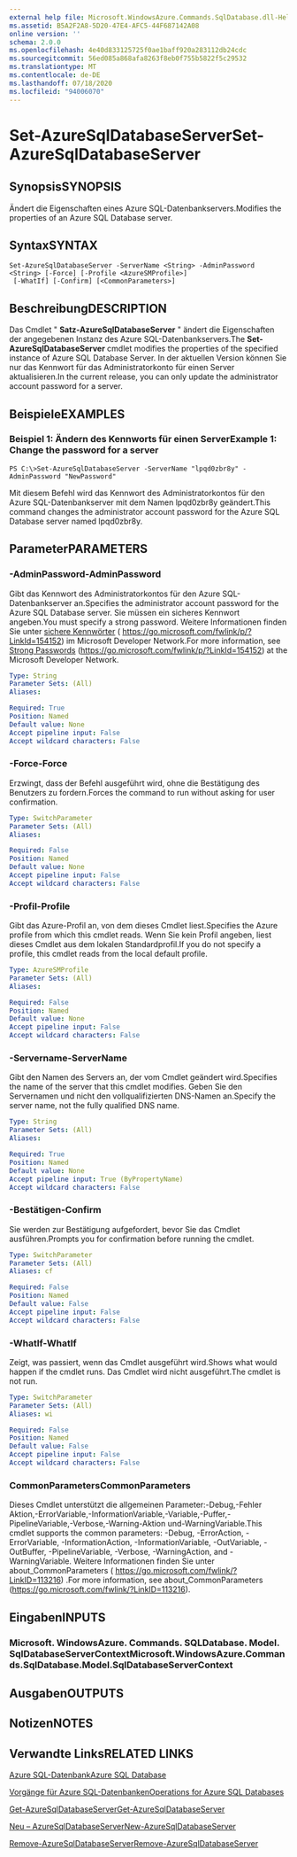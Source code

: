 ```yaml
---
external help file: Microsoft.WindowsAzure.Commands.SqlDatabase.dll-Help.xml
ms.assetid: B5A2F2A8-5D20-47E4-AFC5-44F687142A08
online version: ''
schema: 2.0.0
ms.openlocfilehash: 4e40d833125725f0ae1baff920a283112db24cdc
ms.sourcegitcommit: 56ed085a868afa8263f8eb0f755b5822f5c29532
ms.translationtype: MT
ms.contentlocale: de-DE
ms.lasthandoff: 07/18/2020
ms.locfileid: "94006070"
---
```

# <span data-ttu-id="b4899-101">Set-AzureSqlDatabaseServer</span><span class="sxs-lookup"><span data-stu-id="b4899-101">Set-AzureSqlDatabaseServer</span></span>

## <span data-ttu-id="b4899-102">Synopsis</span><span class="sxs-lookup"><span data-stu-id="b4899-102">SYNOPSIS</span></span>
<span data-ttu-id="b4899-103">Ändert die Eigenschaften eines Azure SQL-Datenbankservers.</span><span class="sxs-lookup"><span data-stu-id="b4899-103">Modifies the properties of an Azure SQL Database server.</span></span>

## <span data-ttu-id="b4899-104">Syntax</span><span class="sxs-lookup"><span data-stu-id="b4899-104">SYNTAX</span></span>

```
Set-AzureSqlDatabaseServer -ServerName <String> -AdminPassword <String> [-Force] [-Profile <AzureSMProfile>]
 [-WhatIf] [-Confirm] [<CommonParameters>]
```

## <span data-ttu-id="b4899-105">Beschreibung</span><span class="sxs-lookup"><span data-stu-id="b4899-105">DESCRIPTION</span></span>
<span data-ttu-id="b4899-106">Das Cmdlet " **Satz-AzureSqlDatabaseServer** " ändert die Eigenschaften der angegebenen Instanz des Azure SQL-Datenbankservers.</span><span class="sxs-lookup"><span data-stu-id="b4899-106">The **Set-AzureSqlDatabaseServer** cmdlet modifies the properties of the specified instance of Azure SQL Database Server.</span></span>
<span data-ttu-id="b4899-107">In der aktuellen Version können Sie nur das Kennwort für das Administratorkonto für einen Server aktualisieren.</span><span class="sxs-lookup"><span data-stu-id="b4899-107">In the current release, you can only update the administrator account password for a server.</span></span>

## <span data-ttu-id="b4899-108">Beispiele</span><span class="sxs-lookup"><span data-stu-id="b4899-108">EXAMPLES</span></span>

### <span data-ttu-id="b4899-109">Beispiel 1: Ändern des Kennworts für einen Server</span><span class="sxs-lookup"><span data-stu-id="b4899-109">Example 1: Change the password for a server</span></span>
```
PS C:\>Set-AzureSqlDatabaseServer -ServerName "lpqd0zbr8y" -AdminPassword "NewPassword"
```

<span data-ttu-id="b4899-110">Mit diesem Befehl wird das Kennwort des Administratorkontos für den Azure SQL-Datenbankserver mit dem Namen lpqd0zbr8y geändert.</span><span class="sxs-lookup"><span data-stu-id="b4899-110">This command changes the administrator account password for the Azure SQL Database server named lpqd0zbr8y.</span></span>

## <span data-ttu-id="b4899-111">Parameter</span><span class="sxs-lookup"><span data-stu-id="b4899-111">PARAMETERS</span></span>

### <span data-ttu-id="b4899-112">-AdminPassword</span><span class="sxs-lookup"><span data-stu-id="b4899-112">-AdminPassword</span></span>
<span data-ttu-id="b4899-113">Gibt das Kennwort des Administratorkontos für den Azure SQL-Datenbankserver an.</span><span class="sxs-lookup"><span data-stu-id="b4899-113">Specifies the administrator account password for the Azure SQL Database server.</span></span>
<span data-ttu-id="b4899-114">Sie müssen ein sicheres Kennwort angeben.</span><span class="sxs-lookup"><span data-stu-id="b4899-114">You must specify a strong password.</span></span>
<span data-ttu-id="b4899-115">Weitere Informationen finden Sie unter [sichere Kennwörter](https://go.microsoft.com/fwlink/p/?LinkId=154152) ( https://go.microsoft.com/fwlink/p/?LinkId=154152) im Microsoft Developer Network.</span><span class="sxs-lookup"><span data-stu-id="b4899-115">For more information, see [Strong Passwords](https://go.microsoft.com/fwlink/p/?LinkId=154152) (https://go.microsoft.com/fwlink/p/?LinkId=154152) at the Microsoft Developer Network.</span></span>

```yaml
Type: String
Parameter Sets: (All)
Aliases: 

Required: True
Position: Named
Default value: None
Accept pipeline input: False
Accept wildcard characters: False
```

### <span data-ttu-id="b4899-116">-Force</span><span class="sxs-lookup"><span data-stu-id="b4899-116">-Force</span></span>
<span data-ttu-id="b4899-117">Erzwingt, dass der Befehl ausgeführt wird, ohne die Bestätigung des Benutzers zu fordern.</span><span class="sxs-lookup"><span data-stu-id="b4899-117">Forces the command to run without asking for user confirmation.</span></span>

```yaml
Type: SwitchParameter
Parameter Sets: (All)
Aliases: 

Required: False
Position: Named
Default value: None
Accept pipeline input: False
Accept wildcard characters: False
```

### <span data-ttu-id="b4899-118">-Profil</span><span class="sxs-lookup"><span data-stu-id="b4899-118">-Profile</span></span>
<span data-ttu-id="b4899-119">Gibt das Azure-Profil an, von dem dieses Cmdlet liest.</span><span class="sxs-lookup"><span data-stu-id="b4899-119">Specifies the Azure profile from which this cmdlet reads.</span></span>
<span data-ttu-id="b4899-120">Wenn Sie kein Profil angeben, liest dieses Cmdlet aus dem lokalen Standardprofil.</span><span class="sxs-lookup"><span data-stu-id="b4899-120">If you do not specify a profile, this cmdlet reads from the local default profile.</span></span>

```yaml
Type: AzureSMProfile
Parameter Sets: (All)
Aliases: 

Required: False
Position: Named
Default value: None
Accept pipeline input: False
Accept wildcard characters: False
```

### <span data-ttu-id="b4899-121">-Servername</span><span class="sxs-lookup"><span data-stu-id="b4899-121">-ServerName</span></span>
<span data-ttu-id="b4899-122">Gibt den Namen des Servers an, der vom Cmdlet geändert wird.</span><span class="sxs-lookup"><span data-stu-id="b4899-122">Specifies the name of the server that this cmdlet modifies.</span></span>
<span data-ttu-id="b4899-123">Geben Sie den Servernamen und nicht den vollqualifizierten DNS-Namen an.</span><span class="sxs-lookup"><span data-stu-id="b4899-123">Specify the server name, not the fully qualified DNS name.</span></span>

```yaml
Type: String
Parameter Sets: (All)
Aliases: 

Required: True
Position: Named
Default value: None
Accept pipeline input: True (ByPropertyName)
Accept wildcard characters: False
```

### <span data-ttu-id="b4899-124">-Bestätigen</span><span class="sxs-lookup"><span data-stu-id="b4899-124">-Confirm</span></span>
<span data-ttu-id="b4899-125">Sie werden zur Bestätigung aufgefordert, bevor Sie das Cmdlet ausführen.</span><span class="sxs-lookup"><span data-stu-id="b4899-125">Prompts you for confirmation before running the cmdlet.</span></span>

```yaml
Type: SwitchParameter
Parameter Sets: (All)
Aliases: cf

Required: False
Position: Named
Default value: False
Accept pipeline input: False
Accept wildcard characters: False
```

### <span data-ttu-id="b4899-126">-WhatIf</span><span class="sxs-lookup"><span data-stu-id="b4899-126">-WhatIf</span></span>
<span data-ttu-id="b4899-127">Zeigt, was passiert, wenn das Cmdlet ausgeführt wird.</span><span class="sxs-lookup"><span data-stu-id="b4899-127">Shows what would happen if the cmdlet runs.</span></span>
<span data-ttu-id="b4899-128">Das Cmdlet wird nicht ausgeführt.</span><span class="sxs-lookup"><span data-stu-id="b4899-128">The cmdlet is not run.</span></span>

```yaml
Type: SwitchParameter
Parameter Sets: (All)
Aliases: wi

Required: False
Position: Named
Default value: False
Accept pipeline input: False
Accept wildcard characters: False
```

### <span data-ttu-id="b4899-129">CommonParameters</span><span class="sxs-lookup"><span data-stu-id="b4899-129">CommonParameters</span></span>
<span data-ttu-id="b4899-130">Dieses Cmdlet unterstützt die allgemeinen Parameter:-Debug,-Fehler Aktion,-ErrorVariable,-InformationVariable,-Variable,-Puffer,-PipelineVariable,-Verbose,-Warning-Aktion und-WarningVariable.</span><span class="sxs-lookup"><span data-stu-id="b4899-130">This cmdlet supports the common parameters: -Debug, -ErrorAction, -ErrorVariable, -InformationAction, -InformationVariable, -OutVariable, -OutBuffer, -PipelineVariable, -Verbose, -WarningAction, and -WarningVariable.</span></span> <span data-ttu-id="b4899-131">Weitere Informationen finden Sie unter about_CommonParameters ( https://go.microsoft.com/fwlink/?LinkID=113216) .</span><span class="sxs-lookup"><span data-stu-id="b4899-131">For more information, see about_CommonParameters (https://go.microsoft.com/fwlink/?LinkID=113216).</span></span>

## <span data-ttu-id="b4899-132">Eingaben</span><span class="sxs-lookup"><span data-stu-id="b4899-132">INPUTS</span></span>

### <span data-ttu-id="b4899-133">Microsoft. WindowsAzure. Commands. SQLDatabase. Model. SqlDatabaseServerContext</span><span class="sxs-lookup"><span data-stu-id="b4899-133">Microsoft.WindowsAzure.Commands.SqlDatabase.Model.SqlDatabaseServerContext</span></span>

## <span data-ttu-id="b4899-134">Ausgaben</span><span class="sxs-lookup"><span data-stu-id="b4899-134">OUTPUTS</span></span>

## <span data-ttu-id="b4899-135">Notizen</span><span class="sxs-lookup"><span data-stu-id="b4899-135">NOTES</span></span>

## <span data-ttu-id="b4899-136">Verwandte Links</span><span class="sxs-lookup"><span data-stu-id="b4899-136">RELATED LINKS</span></span>

[<span data-ttu-id="b4899-137">Azure SQL-Datenbank</span><span class="sxs-lookup"><span data-stu-id="b4899-137">Azure SQL Database</span></span>](https://azure.microsoft.com/en-us/services/sql-database/)

[<span data-ttu-id="b4899-138">Vorgänge für Azure SQL-Datenbanken</span><span class="sxs-lookup"><span data-stu-id="b4899-138">Operations for Azure SQL Databases</span></span>](https://msdn.microsoft.com/en-us/library/azure/dn505719.aspx)

[<span data-ttu-id="b4899-139">Get-AzureSqlDatabaseServer</span><span class="sxs-lookup"><span data-stu-id="b4899-139">Get-AzureSqlDatabaseServer</span></span>](./Get-AzureSqlDatabaseServer.md)

[<span data-ttu-id="b4899-140">Neu – AzureSqlDatabaseServer</span><span class="sxs-lookup"><span data-stu-id="b4899-140">New-AzureSqlDatabaseServer</span></span>](./New-AzureSqlDatabaseServer.md)

[<span data-ttu-id="b4899-141">Remove-AzureSqlDatabaseServer</span><span class="sxs-lookup"><span data-stu-id="b4899-141">Remove-AzureSqlDatabaseServer</span></span>](./Remove-AzureSqlDatabaseServer.md)


